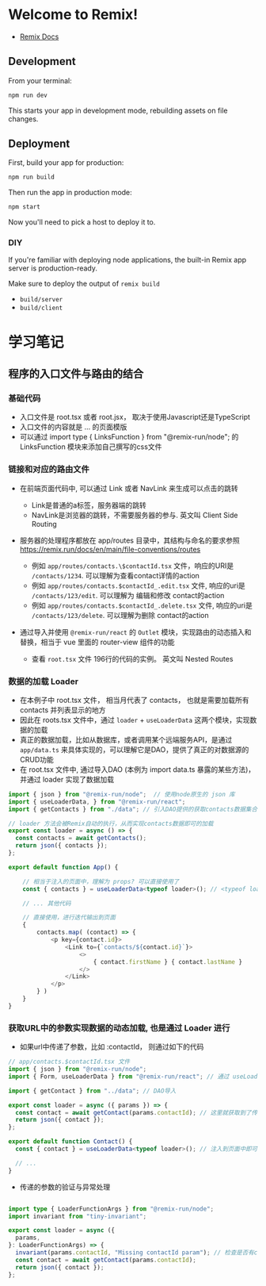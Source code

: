 # Welcome to Remix!

- [Remix Docs](https://remix.run/docs)

## Development

From your terminal:

```sh
npm run dev
```

This starts your app in development mode, rebuilding assets on file changes.

## Deployment

First, build your app for production:

```sh
npm run build
```

Then run the app in production mode:

```sh
npm start
```

Now you'll need to pick a host to deploy it to.

### DIY

If you're familiar with deploying node applications, the built-in Remix app server is production-ready.

Make sure to deploy the output of `remix build`

- `build/server`
- `build/client`

# 学习笔记
## 程序的入口文件与路由的结合
### 基础代码
- 入口文件是 root.tsx 或者 root.jsx， 取决于使用Javascript还是TypeScript
- 入口文件的内容就是 <html> ... </html> 的页面模版
- 可以通过 import type { LinksFunction } from "@remix-run/node"; 的 LinksFunction 模块来添加自己撰写的css文件

### 链接和对应的路由文件
- 在前端页面代码中, 可以通过 Link 或者 NavLink 来生成可以点击的跳转
    - Link是普通的a标签，服务器端的跳转
    - NavLink是浏览器的跳转，不需要服务器的参与. 英文叫 Client Side Routing
- 服务器的处理程序都放在 app/routes 目录中，其结构与命名的要求参照 https://remix.run/docs/en/main/file-conventions/routes
    - 例如 `app/routes/contacts.\$contactId.tsx` 文件，响应的URI是 `/contacts/1234`. 可以理解为查看contact详情的action
    - 例如 `app/routes/contacts.$contactId_.edit.tsx` 文件, 响应的uri是 `/contacts/123/edit`. 可以理解为 编辑和修改 contact的action
    - 例如 `app/routes/contacts.$contactId_.delete.tsx` 文件, 响应的uri是 `/contacts/123/delete`. 可以理解为删除 contact的action

- 通过导入并使用 `@remix-run/react` 的 `Outlet` 模块，实现路由的动态插入和替换，相当于 vue 里面的 router-view 组件的功能
    - 查看 `root.tsx` 文件 196行的代码的实例。 英文叫 Nested Routes

### 数据的加载 Loader
- 在本例子中 root.tsx 文件， 相当月代表了 contacts， 也就是需要加载所有 contacts 并列表显示的地方
- 因此在 roots.tsx 文件中，通过 `loader` + `useLoaderData` 这两个模块，实现数据的加载
- 真正的数据加载，比如从数据库，或者调用某个远端服务API，是通过 `app/data.ts` 来具体实现的，可以理解它是DAO，提供了真正的对数据源的CRUD功能
- 在 root.tsx 文件中, 通过导入DAO (本例为 import data.ts 暴露的某些方法)， 并通过 loader 实现了数据加载
```` typescript
import { json } from "@remix-run/node";  // 使用node原生的 json 库
import { useLoaderData, } from "@remix-run/react"; 
import { getContacts } from "./data"; // 引入DAO提供的获取contacts数据集合的 getContacts 接口

// loader 方法会被Remix自动的执行，从而实现contacts数据即可的加载
export const loader = async () => {
  const contacts = await getContacts();
  return json({ contacts });
};

export default function App() {

    // 相当于注入的页面中，理解为 props? 可以直接使用了
    const { contacts } = useLoaderData<typeof loader>(); // <typeof loader>是TS要求的annotation

    // ... 其他代码

    // 直接使用，进行迭代输出到页面
    {
        contacts.map( (contact) => {
            <p key={contact.id}>
                <Link to={`contacts/${contact.id}`}>
                    <>
                        { contact.firstName } { contact.lastName }
                    </>
                </Link>
            </p>
        } )
    }
}
````

### 获取URL中的参数实现数据的动态加载, 也是通过 Loader 进行
- 如果url中传递了参数，比如 :contactId， 则通过如下的代码
```` typescript
// app/contacts.$contactId.tsx 文件
import { json } from "@remix-run/node";
import { Form, useLoaderData } from "@remix-run/react"; // 通过 useLoaderData

import { getContact } from "../data"; // DAO导入

export const loader = async ({ params }) => {
  const contact = await getContact(params.contactId); // 这里就获取到了传来的contactId的值, 然后通过DAO的方法加载了数据
  return json({ contact });
};

export default function Contact() {
  const { contact } = useLoaderData<typeof loader>(); // 注入到页面中即可使用了

  // ...
}
````

- 传递的参数的验证与异常处理
```` typescript

import type { LoaderFunctionArgs } from "@remix-run/node";
import invariant from "tiny-invariant";

export const loader = async ({
  params,
}: LoaderFunctionArgs) => {
  invariant(params.contactId, "Missing contactId param"); // 检查是否有contactId，如果没有，抛出错误消息
  const contact = await getContact(params.contactId);
  return json({ contact });
};

````